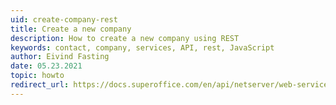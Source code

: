 ```yaml
---
uid: create-company-rest
title: Create a new company
description: How to create a new company using REST
keywords: contact, company, services, API, rest, JavaScript
author: Eivind Fasting
date: 05.23.2021
topic: howto
redirect_url: https://docs.superoffice.com/en/api/netserver/web-services/howto/company/create-contact.html?tabs=rest
---
```

